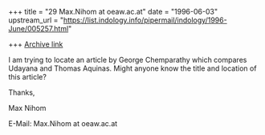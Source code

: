 +++
title = "29 Max.Nihom at oeaw.ac.at"
date = "1996-06-03"
upstream_url = "https://list.indology.info/pipermail/indology/1996-June/005257.html"

+++
[Archive link](https://list.indology.info/pipermail/indology/1996-June/005257.html)

I am trying to locate an article by George Chemparathy which compares 
Udayana and Thomas Aquinas. Might anyone know the title and location of this 
article?

Thanks,

Max Nihom

E-Mail: Max.Nihom at oeaw.ac.at





